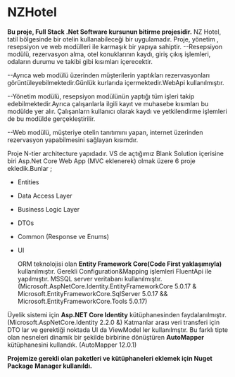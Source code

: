 # NZHotel
**Bu proje, Full Stack .Net Software kursunun bitirme projesidir.**
NZ Hotel, tatil bölgesinde bir otelin kullanabileceği bir uygulamadır.
Proje, yönetim , resepsiyon ve web modülleri ile karmaşık bir yapıya sahiptir.
--Resepsiyon modülü, rezervasyon alma, otel konuklarının kaydı, giriş çıkış işlemleri, odaların durumu ve takibi gibi kısımları içerecektir.

--Ayrıca web modülü üzerinden müşterilerin yaptıkları rezervasyonları görüntüleyebilmektedir.Günlük kurlarıda içermektedir.WebApi kullanılmıştır.

--Yönetim modülü, resepsiyon modülünün yaptığı tüm işleri takip edebilmektedir.Ayrıca çalışanlarla ilgili kayıt ve muhasebe kısımları bu modülde yer alır. Çalışanlarn kullanıcı olarak kaydı ve yetkilendirme işlemleri de bu modülde gerçekleştirilir.

--Web modülü, müşteriye otelin tanıtımını yapan, internet üzerinden rezervasyon yapabilmesini sağlayan kısımdır.

Proje N-tier architecture yapıdadır.
VS de açtığımız Blank Solution içerisine biri Asp.Net Core Web App (MVC eklenerek) olmak üzere  6 proje ekledik.Bunlar ;
- Entities
- Data Access Layer
- Business Logic Layer
- DTOs 
- Common (Response ve Enums)
- UI

  ORM  teknolojisi olan **Entity Framework Core(Code First yaklaşımıyla)** kullanılmıştır. Gerekli Configuration&Mapping işlemleri FluentApi ile yapılmıştır. MSSQL server veritabanı kullanılmıştır.
  (Microsoft.AspNetCore.Identity.EntityFrameworkCore 5.0.17 & Microsoft.EntityFrameworkCore.SqlServer 5.0.17 && Microsoft.EntityFrameworkCore.Tools 5.0.17)
  
Üyelik sistemi için **Asp.NET Core Identity** kütüphanesinden faydalanılmıştır.(Microsoft.AspNetCore.Identity 2.2.0 &)
Katmanlar arası veri transferi için DTO lar ve gerektiği noktada UI da  ViewModel ler kullanılmştır.
Bu farklı tipte olan nesneleri dinamik bir şekilde birbirine dönüştüren **AutoMapper** kütüphanesini kullandık.
(AutoMapper 12.0.1)
  
  **Projemize gerekli olan paketleri ve kütüphaneleri eklemek için  Nuget Package Manager kullanıldı.**
  
  
 





